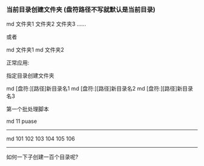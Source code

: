 ### 当前目录创建文件夹 (盘符路径不写就默认是当前目录)

md 文件夹1 文件夹2 文件夹3 ......

或者 

md 文件夹1
md 文件夹2

正常应用:

指定目录创建文件夹

md [盘符:\][路径\]新目录名1
md [盘符:\][路径\]新目录名2
md [盘符:\][路径\]新目录名3

第一个批处理脚本

md 11
puase

---------------------

md 101 102 103 104 105 106

---------------------

如何一下子创建一百个目录呢?

